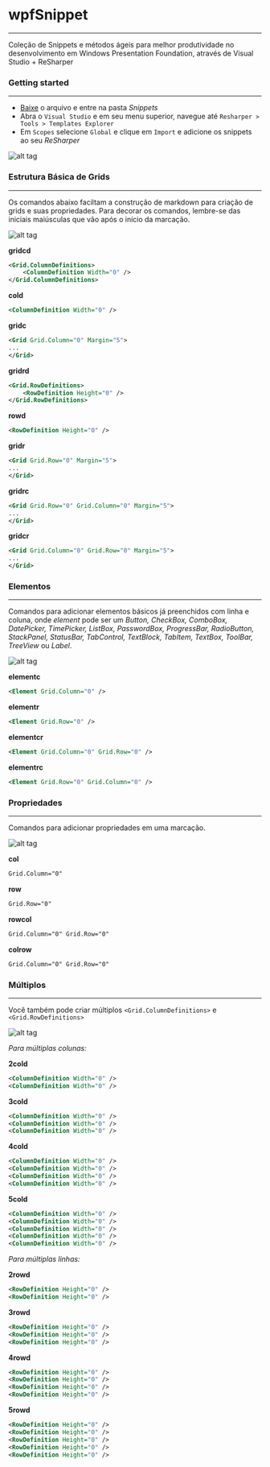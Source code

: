 # wpfSnippet
-----------------------------------
Coleção de Snippets e métodos ágeis para melhor produtividade no desenvolvimento em Windows Presentation Foundation, através de Visual Studio + ReSharper

### Getting started
------------------

- [Baixe](https://github.com/dotpegaso/wpfsnippet/archive/master.zip) o arquivo e entre na pasta *Snippets*
- Abra o `Visual Studio` e em seu menu superior, navegue até `Resharper > Tools > Templates Explorer`
- Em `Scopes` selecione `Global` e clique em `Import` e adicione os snippets ao seu *ReSharper*

![alt tag](http://s18.postimg.org/bf2bzy8op/example.gif)


### Estrutura Básica de Grids
------------------
Os comandos abaixo faciltam a construção de markdown para criação de grids e suas propriedades.
Para decorar os comandos, lembre-se das iniciais maiúsculas que vão após o início da marcação.

![alt tag](http://s17.postimg.org/8do9tod4v/estrutura_de_grids.gif)

**gridcd**
~~~~~xml
<Grid.ColumnDefinitions>
    <ColumnDefinition Width="0" />
</Grid.ColumnDefinitions>
~~~~~

**cold**
~~~~~xml
<ColumnDefinition Width="0" />
~~~~~

**gridc**
~~~~~xml
<Grid Grid.Column="0" Margin="5">
...
</Grid>
~~~~~

**gridrd**
~~~~~xml
<Grid.RowDefinitions>
    <RowDefinition Height="0" />
</Grid.RowDefinitions>
~~~~~

**rowd**
~~~~~xml
<RowDefinition Height="0" />
~~~~~

**gridr**
~~~~~xml
<Grid Grid.Row="0" Margin="5">
...
</Grid>
~~~~~

**gridrc**
~~~~~xml
<Grid Grid.Row="0" Grid.Column="0" Margin="5">
...
</Grid>
~~~~~

**gridcr**
~~~~~xml
<Grid Grid.Column="0" Grid.Row="0" Margin="5">
...
</Grid>
~~~~~

### Elementos
------------------
Comandos para adicionar elementos básicos já preenchidos com linha e coluna, onde *element* pode ser um *Button, CheckBox, ComboBox, DatePicker, TimePicker, ListBox, PasswordBox, ProgressBar, RadioButton, StackPanel, StatusBar, TabControl, TextBlock, TabItem, TextBox, ToolBar, TreeView* ou *Label*.

![alt tag](http://s7.postimg.org/5xmdavxiz/elementos.gif)

**elementc**
```xml
<Element Grid.Column="0" />
```

**elementr**
```xml
<Element Grid.Row="0" />
```

**elementcr**
```xml
<Element Grid.Column="0" Grid.Row="0" />
```

**elementrc**
```xml
<Element Grid.Row="0" Grid.Column="0" />
```

### Propriedades
------------------
Comandos para adicionar propriedades em uma marcação.

![alt tag](http://s2.postimg.org/y9scv2eg9/propriedades.gif)

**col**
```xml
Grid.Column="0"
```

**row**
```xml
Grid.Row="0"
```

**rowcol**
```xml
Grid.Column="0" Grid.Row="0"
```

**colrow**
```xml
Grid.Column="0" Grid.Row="0"
```

### Múltiplos
------------------
Você também pode criar múltiplos `<Grid.ColumnDefinitions>` e  `<Grid.RowDefinitions>`

![alt tag](http://s30.postimg.org/3l28rkjcx/multiplos.gif)

*Para múltiplas colunas:*

**2cold**
~~~~~xml
<ColumnDefinition Width="0" />
<ColumnDefinition Width="0" />
~~~~~

**3cold**
~~~~~xml
<ColumnDefinition Width="0" />
<ColumnDefinition Width="0" />
<ColumnDefinition Width="0" />
~~~~~

**4cold**
~~~~~xml
<ColumnDefinition Width="0" />
<ColumnDefinition Width="0" />
<ColumnDefinition Width="0" />
<ColumnDefinition Width="0" />
~~~~~

**5cold**
~~~~~xml
<ColumnDefinition Width="0" />
<ColumnDefinition Width="0" />
<ColumnDefinition Width="0" />
<ColumnDefinition Width="0" />
<ColumnDefinition Width="0" />
~~~~~

*Para múltiplas linhas:*

**2rowd**
~~~~~xml
<RowDefinition Height="0" />
<RowDefinition Height="0" />
~~~~~

**3rowd**
~~~~~xml
<RowDefinition Height="0" />
<RowDefinition Height="0" />
<RowDefinition Height="0" />
~~~~~

**4rowd**
~~~~~xml
<RowDefinition Height="0" />
<RowDefinition Height="0" />
<RowDefinition Height="0" />
<RowDefinition Height="0" />
~~~~~

**5rowd**
~~~~~xml
<RowDefinition Height="0" />
<RowDefinition Height="0" />
<RowDefinition Height="0" />
<RowDefinition Height="0" />
<RowDefinition Height="0" />
~~~~~